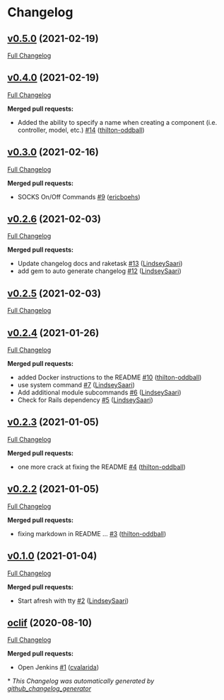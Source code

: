 # Changelog

## [v0.5.0](https://github.com/department-of-veterans-affairs/vtk/tree/v0.5.0) (2021-02-19)

[Full Changelog](https://github.com/department-of-veterans-affairs/vtk/compare/v0.4.0...v0.5.0)

## [v0.4.0](https://github.com/department-of-veterans-affairs/vtk/tree/v0.4.0) (2021-02-19)

[Full Changelog](https://github.com/department-of-veterans-affairs/vtk/compare/v0.3.0...v0.4.0)

**Merged pull requests:**

- Added the ability to specify a name when creating a component \(i.e. controller, model, etc.\) [\#14](https://github.com/department-of-veterans-affairs/vtk/pull/14) ([thilton-oddball](https://github.com/thilton-oddball))

## [v0.3.0](https://github.com/department-of-veterans-affairs/vtk/tree/v0.3.0) (2021-02-16)

[Full Changelog](https://github.com/department-of-veterans-affairs/vtk/compare/v0.2.6...v0.3.0)

**Merged pull requests:**

- SOCKS On/Off Commands [\#9](https://github.com/department-of-veterans-affairs/vtk/pull/9) ([ericboehs](https://github.com/ericboehs))

## [v0.2.6](https://github.com/department-of-veterans-affairs/vtk/tree/v0.2.6) (2021-02-03)

[Full Changelog](https://github.com/department-of-veterans-affairs/vtk/compare/v0.2.5...v0.2.6)

**Merged pull requests:**

- Update changelog docs and raketask [\#13](https://github.com/department-of-veterans-affairs/vtk/pull/13) ([LindseySaari](https://github.com/LindseySaari))
- add gem to auto generate changelog [\#12](https://github.com/department-of-veterans-affairs/vtk/pull/12) ([LindseySaari](https://github.com/LindseySaari))

## [v0.2.5](https://github.com/department-of-veterans-affairs/vtk/tree/v0.2.5) (2021-02-03)

[Full Changelog](https://github.com/department-of-veterans-affairs/vtk/compare/v0.2.4...v0.2.5)

## [v0.2.4](https://github.com/department-of-veterans-affairs/vtk/tree/v0.2.4) (2021-01-26)

[Full Changelog](https://github.com/department-of-veterans-affairs/vtk/compare/v0.2.3...v0.2.4)

**Merged pull requests:**

- added Docker instructions to the README [\#10](https://github.com/department-of-veterans-affairs/vtk/pull/10) ([thilton-oddball](https://github.com/thilton-oddball))
- use system command [\#7](https://github.com/department-of-veterans-affairs/vtk/pull/7) ([LindseySaari](https://github.com/LindseySaari))
- Add additional module subcommands [\#6](https://github.com/department-of-veterans-affairs/vtk/pull/6) ([LindseySaari](https://github.com/LindseySaari))
- Check for Rails dependency [\#5](https://github.com/department-of-veterans-affairs/vtk/pull/5) ([LindseySaari](https://github.com/LindseySaari))

## [v0.2.3](https://github.com/department-of-veterans-affairs/vtk/tree/v0.2.3) (2021-01-05)

[Full Changelog](https://github.com/department-of-veterans-affairs/vtk/compare/v0.2.2...v0.2.3)

**Merged pull requests:**

- one more crack at fixing the README [\#4](https://github.com/department-of-veterans-affairs/vtk/pull/4) ([thilton-oddball](https://github.com/thilton-oddball))

## [v0.2.2](https://github.com/department-of-veterans-affairs/vtk/tree/v0.2.2) (2021-01-05)

[Full Changelog](https://github.com/department-of-veterans-affairs/vtk/compare/v0.1.0...v0.2.2)

**Merged pull requests:**

- fixing markdown in README … [\#3](https://github.com/department-of-veterans-affairs/vtk/pull/3) ([thilton-oddball](https://github.com/thilton-oddball))

## [v0.1.0](https://github.com/department-of-veterans-affairs/vtk/tree/v0.1.0) (2021-01-04)

[Full Changelog](https://github.com/department-of-veterans-affairs/vtk/compare/oclif...v0.1.0)

**Merged pull requests:**

- Start afresh with tty [\#2](https://github.com/department-of-veterans-affairs/vtk/pull/2) ([LindseySaari](https://github.com/LindseySaari))

## [oclif](https://github.com/department-of-veterans-affairs/vtk/tree/oclif) (2020-08-10)

[Full Changelog](https://github.com/department-of-veterans-affairs/vtk/compare/79143038509757799edb2bb9be2f925b7d985221...oclif)

**Merged pull requests:**

- Open Jenkins [\#1](https://github.com/department-of-veterans-affairs/vtk/pull/1) ([cvalarida](https://github.com/cvalarida))



\* *This Changelog was automatically generated by [github_changelog_generator](https://github.com/github-changelog-generator/github-changelog-generator)*
